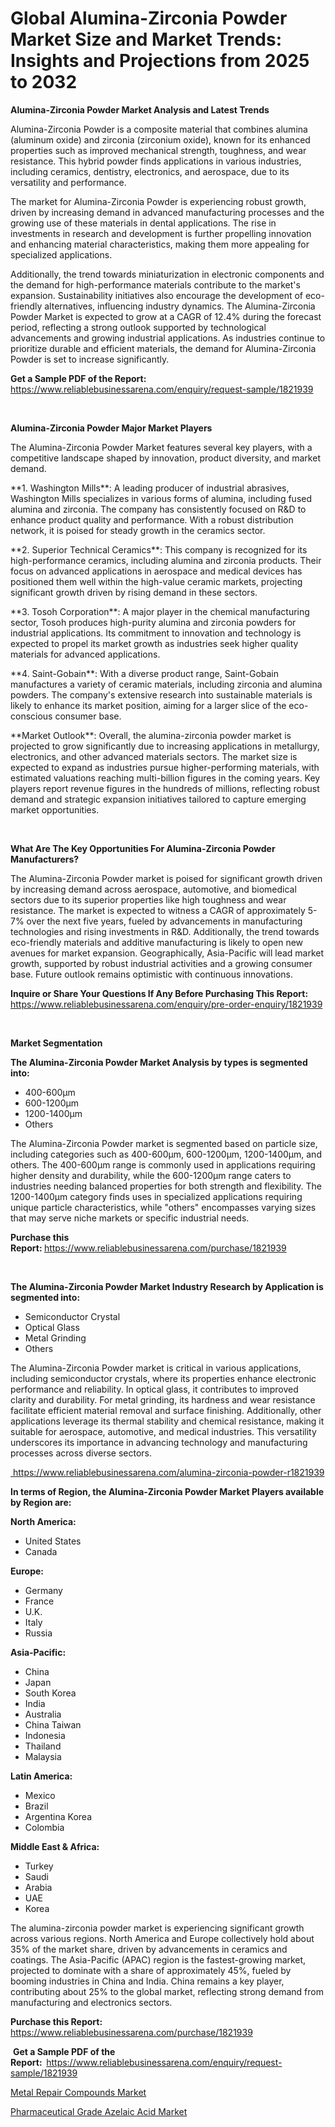 <p><h1>Global Alumina-Zirconia Powder Market Size and Market Trends: Insights and Projections from 2025 to 2032</h1></p><p><strong>Alumina-Zirconia Powder Market Analysis and Latest Trends</strong></p>
<p><p>Alumina-Zirconia Powder is a composite material that combines alumina (aluminum oxide) and zirconia (zirconium oxide), known for its enhanced properties such as improved mechanical strength, toughness, and wear resistance. This hybrid powder finds applications in various industries, including ceramics, dentistry, electronics, and aerospace, due to its versatility and performance.</p><p>The market for Alumina-Zirconia Powder is experiencing robust growth, driven by increasing demand in advanced manufacturing processes and the growing use of these materials in dental applications. The rise in investments in research and development is further propelling innovation and enhancing material characteristics, making them more appealing for specialized applications.</p><p>Additionally, the trend towards miniaturization in electronic components and the demand for high-performance materials contribute to the market's expansion. Sustainability initiatives also encourage the development of eco-friendly alternatives, influencing industry dynamics. The Alumina-Zirconia Powder Market is expected to grow at a CAGR of 12.4% during the forecast period, reflecting a strong outlook supported by technological advancements and growing industrial applications. As industries continue to prioritize durable and efficient materials, the demand for Alumina-Zirconia Powder is set to increase significantly.</p></p>
<p><strong>Get a Sample PDF of the Report:&nbsp;</strong> <a href="https://www.reliablebusinessarena.com/enquiry/request-sample/1821939?utm_campaign=1892&utm_medium=2&utm_source=Github&utm_content=ia&utm_term=03042025&utm_id=alumina-zirconia-powder">https://www.reliablebusinessarena.com/enquiry/request-sample/1821939</a></p>
<p>&nbsp;</p>
<p><strong>Alumina-Zirconia Powder Major Market Players</strong></p>
<p><p>The Alumina-Zirconia Powder Market features several key players, with a competitive landscape shaped by innovation, product diversity, and market demand. </p><p>**1. Washington Mills**: A leading producer of industrial abrasives, Washington Mills specializes in various forms of alumina, including fused alumina and zirconia. The company has consistently focused on R&D to enhance product quality and performance. With a robust distribution network, it is poised for steady growth in the ceramics sector.</p><p>**2. Superior Technical Ceramics**: This company is recognized for its high-performance ceramics, including alumina and zirconia products. Their focus on advanced applications in aerospace and medical devices has positioned them well within the high-value ceramic markets, projecting significant growth driven by rising demand in these sectors.</p><p>**3. Tosoh Corporation**: A major player in the chemical manufacturing sector, Tosoh produces high-purity alumina and zirconia powders for industrial applications. Its commitment to innovation and technology is expected to propel its market growth as industries seek higher quality materials for advanced applications.</p><p>**4. Saint-Gobain**: With a diverse product range, Saint-Gobain manufactures a variety of ceramic materials, including zirconia and alumina powders. The company's extensive research into sustainable materials is likely to enhance its market position, aiming for a larger slice of the eco-conscious consumer base.</p><p>**Market Outlook**: Overall, the alumina-zirconia powder market is projected to grow significantly due to increasing applications in metallurgy, electronics, and other advanced materials sectors. The market size is expected to expand as industries pursue higher-performing materials, with estimated valuations reaching multi-billion figures in the coming years. Key players report revenue figures in the hundreds of millions, reflecting robust demand and strategic expansion initiatives tailored to capture emerging market opportunities.</p></p>
<p>&nbsp;</p>
<p><strong>What Are The Key Opportunities For Alumina-Zirconia Powder Manufacturers?</strong></p>
<p><p>The Alumina-Zirconia Powder market is poised for significant growth driven by increasing demand across aerospace, automotive, and biomedical sectors due to its superior properties like high toughness and wear resistance. The market is expected to witness a CAGR of approximately 5-7% over the next five years, fueled by advancements in manufacturing technologies and rising investments in R&D. Additionally, the trend towards eco-friendly materials and additive manufacturing is likely to open new avenues for market expansion. Geographically, Asia-Pacific will lead market growth, supported by robust industrial activities and a growing consumer base. Future outlook remains optimistic with continuous innovations.</p></p>
<p><strong>Inquire or Share Your Questions If Any Before Purchasing This Report:</strong> <a href="https://www.reliablebusinessarena.com/enquiry/pre-order-enquiry/1821939?utm_campaign=1892&utm_medium=2&utm_source=Github&utm_content=ia&utm_term=03042025&utm_id=alumina-zirconia-powder">https://www.reliablebusinessarena.com/enquiry/pre-order-enquiry/1821939</a></p>
<p>&nbsp;</p>
<p><strong>Market Segmentation</strong></p>
<p><strong>The Alumina-Zirconia Powder Market Analysis by types is segmented into:</strong></p>
<p><ul><li>400-600μm</li><li>600-1200μm</li><li>1200-1400μm</li><li>Others</li></ul></p>
<p><p>The Alumina-Zirconia Powder market is segmented based on particle size, including categories such as 400-600μm, 600-1200μm, 1200-1400μm, and others. The 400-600μm range is commonly used in applications requiring higher density and durability, while the 600-1200μm range caters to industries needing balanced properties for both strength and flexibility. The 1200-1400μm category finds uses in specialized applications requiring unique particle characteristics, while "others" encompasses varying sizes that may serve niche markets or specific industrial needs.</p></p>
<p><strong>Purchase this Report:&nbsp;</strong><a href="https://www.reliablebusinessarena.com/purchase/1821939?utm_campaign=1892&utm_medium=2&utm_source=Github&utm_content=ia&utm_term=03042025&utm_id=alumina-zirconia-powder">https://www.reliablebusinessarena.com/purchase/1821939</a></p>
<p>&nbsp;</p>
<p><strong>The Alumina-Zirconia Powder Market Industry Research by Application is segmented into:</strong></p>
<p><ul><li>Semiconductor Crystal</li><li>Optical Glass</li><li>Metal Grinding</li><li>Others</li></ul></p>
<p><p>The Alumina-Zirconia Powder market is critical in various applications, including semiconductor crystals, where its properties enhance electronic performance and reliability. In optical glass, it contributes to improved clarity and durability. For metal grinding, its hardness and wear resistance facilitate efficient material removal and surface finishing. Additionally, other applications leverage its thermal stability and chemical resistance, making it suitable for aerospace, automotive, and medical industries. This versatility underscores its importance in advancing technology and manufacturing processes across diverse sectors.</p></p>
<p><a href="https://www.reliablebusinessarena.com/alumina-zirconia-powder-r1821939?utm_campaign=1892&utm_medium=2&utm_source=Github&utm_content=ia&utm_term=03042025&utm_id=alumina-zirconia-powder">&nbsp;https://www.reliablebusinessarena.com/alumina-zirconia-powder-r1821939</a></p>
<p><strong>In terms of Region, the Alumina-Zirconia Powder Market Players available by Region are:</strong></p>
<p>
    <p> <strong> North America: </strong>
        <ul>
            <li>United States</li>
            <li>Canada</li>
        </ul>
        </p> 
    <p> <strong> Europe: </strong>
        <ul>
            <li>Germany</li>
            <li>France</li>
            <li>U.K.</li>
            <li>Italy</li>
            <li>Russia</li>
        </ul>
        </p> 
    <p> <strong> Asia-Pacific: </strong>
        <ul>
            <li>China</li>
            <li>Japan</li>
            <li>South Korea</li>
            <li>India</li>
            <li>Australia</li>
            <li>China Taiwan</li>
            <li>Indonesia</li>
            <li>Thailand</li>
            <li>Malaysia</li>
        </ul>
        </p> 
    <p> <strong> Latin America: </strong>
        <ul>
            <li>Mexico</li>
            <li>Brazil</li>
            <li>Argentina Korea</li>
            <li>Colombia</li>
        </ul>
        </p> 
    <p> <strong> Middle East & Africa: </strong>
        <ul>
            <li>Turkey</li>
            <li>Saudi</li>
            <li>Arabia</li>
            <li>UAE</li>
            <li>Korea</li>
        </ul>
    </p>
    </p>
<p><p>The alumina-zirconia powder market is experiencing significant growth across various regions. North America and Europe collectively hold about 35% of the market share, driven by advancements in ceramics and coatings. The Asia-Pacific (APAC) region is the fastest-growing market, projected to dominate with a share of approximately 45%, fueled by booming industries in China and India. China remains a key player, contributing about 25% to the global market, reflecting strong demand from manufacturing and electronics sectors.</p></p>
<p><strong>Purchase this Report: </strong><a href="https://www.reliablebusinessarena.com/purchase/1821939?utm_campaign=1892&utm_medium=2&utm_source=Github&utm_content=ia&utm_term=03042025&utm_id=alumina-zirconia-powder">https://www.reliablebusinessarena.com/purchase/1821939</a></p>
<p>&nbsp;<strong>Get a Sample PDF of the Report:&nbsp;&nbsp;</strong><a href="https://www.reliablebusinessarena.com/enquiry/request-sample/1821939?utm_campaign=1892&utm_medium=2&utm_source=Github&utm_content=ia&utm_term=03042025&utm_id=alumina-zirconia-powder">https://www.reliablebusinessarena.com/enquiry/request-sample/1821939</a></p>
<p><strong></strong></p>
<p><p><a href="https://github.com/provorikovar/Market-Research-Report-List-7/blob/main/metal-repair-compounds-market.md?utm_campaign=1892&utm_medium=2&utm_source=Github&utm_content=ia&utm_term=03042025&utm_id=alumina-zirconia-powder">Metal Repair Compounds Market</a></p><p><a href="https://github.com/CliffMedina6/Market-Research-Report-List-7/blob/main/pharmaceutical-grade-azelaic-acid-market.md?utm_campaign=1892&utm_medium=2&utm_source=Github&utm_content=ia&utm_term=03042025&utm_id=alumina-zirconia-powder">Pharmaceutical Grade Azelaic Acid Market</a></p></p>
